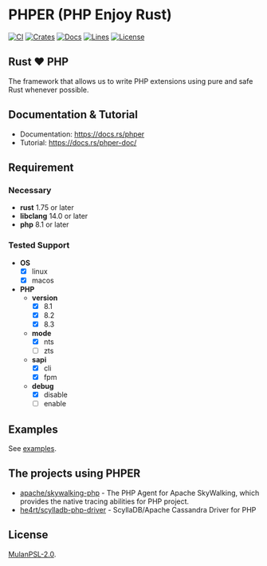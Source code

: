 # PHPER (PHP Enjoy Rust)

[![CI](https://github.com/phper-framework/phper/actions/workflows/ci.yml/badge.svg)](https://github.com/phper-framework/phper/actions/workflows/ci.yml)
[![Crates](https://img.shields.io/crates/v/phper)](https://crates.io/crates/phper)
[![Docs](https://img.shields.io/docsrs/phper)](https://docs.rs/phper)
[![Lines](https://img.shields.io/tokei/lines/github/phper-framework/phper)](https://github.com/phper-framework/phper)
[![License](https://img.shields.io/crates/l/phper)](https://github.com/phper-framework/phper/blob/master/LICENSE)

## Rust ❤️ PHP

The framework that allows us to write PHP extensions using pure and safe Rust whenever possible.

## Documentation & Tutorial

- Documentation: <https://docs.rs/phper>
- Tutorial: <https://docs.rs/phper-doc/>

## Requirement

### Necessary

- **rust** 1.75 or later
- **libclang** 14.0 or later
- **php** 8.1 or later

### Tested Support

- **OS**
  - [x] linux
  - [x] macos
- **PHP**
  - **version**
    - [x] 8.1
    - [x] 8.2
    - [x] 8.3
  - **mode**
    - [x] nts
    - [ ] zts
  - **sapi**
    - [x] cli
    - [x] fpm
  - **debug**
    - [x] disable
    - [ ] enable

## Examples

See [examples](https://github.com/phper-framework/phper/tree/master/examples).

## The projects using PHPER

- [apache/skywalking-php](https://github.com/apache/skywalking-php) - The PHP Agent for Apache SkyWalking, which provides the native tracing abilities for PHP project.
- [he4rt/scylladb-php-driver](https://github.com/he4rt/scylladb-php-driver/tree/v2) - ScyllaDB/Apache Cassandra Driver for PHP

## License

[MulanPSL-2.0](https://github.com/phper-framework/phper/blob/master/LICENSE).
